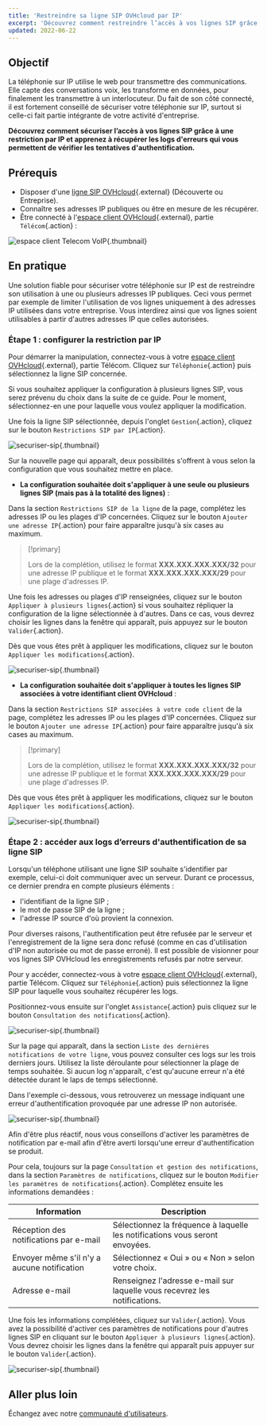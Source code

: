```yaml
---
title: 'Restreindre sa ligne SIP OVHcloud par IP'
excerpt: 'Découvrez comment restreindre l’accès à vos lignes SIP grâce à une restriction par IP'
updated: 2022-06-22
---
```


## Objectif

La téléphonie sur IP utilise le web pour transmettre des communications. Elle capte des conversations voix, les transforme en données, pour finalement les transmettre à un interlocuteur. Du fait de son côté connecté, il est fortement conseillé de sécuriser votre téléphonie sur IP, surtout si celle-ci fait partie intégrante de votre activité d'entreprise.
 
**Découvrez comment sécuriser l’accès à vos lignes SIP grâce à une restriction par IP et apprenez à récupérer les logs d'erreurs qui vous permettent de vérifier les tentatives d'authentification.**

## Prérequis

- Disposer d'une [ligne SIP OVHcloud](/links/telecom/telephonie-voip){.external} (Découverte ou Entreprise).
- Connaître ses adresses IP publiques ou être en mesure de les récupérer.
- Être connecté à l'[espace client OVHcloud](/links/manager){.external}, partie `Télécom`{.action} :

![espace client Telecom VoIP](/pages/assets/screens/control_panel/product-selection/telecom/tpl-telecom-02-fr-voip.png){.thumbnail}

## En pratique

Une solution fiable pour sécuriser votre téléphonie sur IP est de restreindre son utilisation à une ou plusieurs adresses IP publiques. Ceci vous permet par exemple de limiter l'utilisation de vos lignes uniquement à des adresses IP utilisées dans votre entreprise. Vous interdirez ainsi que vos lignes soient utilisables à partir d'autres adresses IP que celles autorisées.

### Étape 1 : configurer la restriction par IP

Pour démarrer la manipulation, connectez-vous à votre [espace client OVHcloud](/links/manager){.external}, partie Télécom. Cliquez sur `Téléphonie`{.action} puis sélectionnez la ligne SIP concernée.

Si vous souhaitez appliquer la configuration à plusieurs lignes SIP, vous serez prévenu du choix dans la suite de ce guide. Pour le moment, sélectionnez-en une pour laquelle vous voulez appliquer la modification.

Une fois la ligne SIP sélectionnée, depuis l'onglet `Gestion`{.action}, cliquez sur le bouton `Restrictions SIP par IP`{.action}.

![securiser-sip](images/restriction01.png){.thumbnail}

Sur la nouvelle page qui apparaît, deux possibilités s'offrent à vous selon la configuration que vous souhaitez mettre en place.

- **La configuration souhaitée doit s'appliquer à une seule ou plusieurs lignes SIP (mais pas à la totalité des lignes)** :

Dans la section `Restrictions SIP de la ligne` de la page, complétez les adresses IP ou les plages d'IP concernées. Cliquez sur le bouton `Ajouter une adresse IP`{.action} pour faire apparaître jusqu'à six cases au maximum. 

> [!primary]
>
> Lors de la complétion, utilisez le format **XXX.XXX.XXX.XXX/32** pour une adresse IP publique et le format **XXX.XXX.XXX.XXX/29** pour une plage d'adresses IP.
>

Une fois les adresses ou plages d'IP renseignées, cliquez sur le bouton `Appliquer à plusieurs lignes`{.action} si vous souhaitez répliquer la configuration de la ligne sélectionnée à d'autres. Dans ce cas, vous devrez choisir les lignes dans la fenêtre qui apparaît, puis appuyez sur le bouton `Valider`{.action}.

Dès que vous êtes prêt à appliquer les modifications, cliquez sur le bouton `Appliquer les modifications`{.action}.

![securiser-sip](images/restriction02.png){.thumbnail}

- **La configuration souhaitée doit s'appliquer à toutes les lignes SIP associées à votre identifiant client OVHcloud** :

Dans la section `Restrictions SIP associées à votre code client` de la page, complétez les adresses IP ou les plages d'IP concernées. Cliquez sur le bouton `Ajouter une adresse IP`{.action} pour faire apparaître jusqu'à six cases au maximum. 

> [!primary]
>
> Lors de la complétion, utilisez le format **XXX.XXX.XXX.XXX/32** pour une adresse IP publique et le format **XXX.XXX.XXX.XXX/29** pour une plage d'adresses IP.
>

Dès que vous êtes prêt à appliquer les modifications, cliquez sur le bouton `Appliquer les modifications`{.action}.

![securiser-sip](images/restriction03.png){.thumbnail}

### Étape 2 : accéder aux logs d’erreurs d'authentification de sa ligne SIP

Lorsqu'un téléphone utilisant une ligne SIP souhaite s'identifier par exemple, celui-ci doit communiquer avec un serveur. Durant ce processus, ce dernier prendra en compte plusieurs éléments :

- l'identifiant de la ligne SIP ;
- le mot de passe SIP de la ligne ;
- l'adresse IP source d'où provient la connexion.

Pour diverses raisons, l'authentification peut être refusée par le serveur et l'enregistrement de la ligne sera donc refusé (comme en cas d'utilisation d'IP non autorisée ou mot de passe erroné). Il est possible de visionner pour vos lignes SIP OVHcloud les enregistrements refusés par notre serveur.

Pour y accéder, connectez-vous à votre [espace client OVHcloud](/links/manager){.external}, partie Télécom. Cliquez sur `Téléphonie`{.action} puis sélectionnez la ligne SIP pour laquelle vous souhaitez récupérer les logs.

Positionnez-vous ensuite sur l'onglet `Assistance`{.action} puis cliquez sur le bouton `Consultation des notifications`{.action}.

![securiser-sip](images/restriction04.png){.thumbnail}

Sur la page qui apparaît, dans la section `Liste des dernières notifications de votre ligne`, vous pouvez consulter ces logs sur les trois derniers jours. Utilisez la liste déroulante pour sélectionner la plage de temps souhaitée. Si aucun log n'apparaît, c'est qu'aucune erreur n'a été détectée durant le laps de temps sélectionné.

Dans l'exemple ci-dessous, vous retrouverez un message indiquant une erreur d'authentification provoquée par une adresse IP non autorisée.

![securiser-sip](images/secure-sip-part5.png){.thumbnail}

Afin d'être plus réactif, nous vous conseillons d'activer les paramètres de notification par e-mail afin d'être averti lorsqu'une erreur d'authentification se produit. 

Pour cela, toujours sur la page `Consultation et gestion des notifications`, dans la section `Paramètres de notifications`, cliquez sur le bouton `Modifier les paramètres de notifications`{.action}. Complétez ensuite les informations demandées :

|Information|Description|
|---|---|  
|Réception des notifications par e-mail|Sélectionnez la fréquence à laquelle les notifications vous seront envoyées.|
|Envoyer même s'il n'y a aucune notification|Sélectionnez « Oui » ou « Non » selon votre choix.|
|Adresse e-mail|Renseignez l'adresse e-mail sur laquelle vous recevrez les notifications.|

Une fois les informations complétées, cliquez sur `Valider`{.action}. Vous avez la possibilité d'activer ces paramètres de notifications pour d'autres lignes SIP en cliquant sur le bouton `Appliquer à plusieurs lignes`{.action}. Vous devrez choisir les lignes dans la fenêtre qui apparaît puis appuyer sur le bouton `Valider`{.action}.

![securiser-sip](images/secure-sip-part6.png){.thumbnail}

## Aller plus loin

Échangez avec notre [communauté d'utilisateurs](/links/community).
